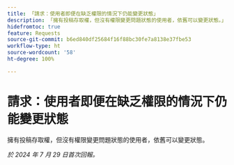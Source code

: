 ```yaml
---
title: 「請求：使用者即便在缺乏權限的情況下仍能變更狀態」
description: 「擁有投稿存取權，但沒有權限變更問題狀態的使用者，依舊可以變更狀態。」
hidefromtoc: true
feature: Requests
source-git-commit: b6ed840df25684f16f88bc30fe7a8138e37fbe53
workflow-type: ht
source-wordcount: '58'
ht-degree: 100%

---
```



# 請求：使用者即便在缺乏權限的情況下仍能變更狀態

擁有投稿存取權，但沒有權限變更問題狀態的使用者，依舊可以變更狀態。

_於 2024 年 7 月 29 日首次回報。_
